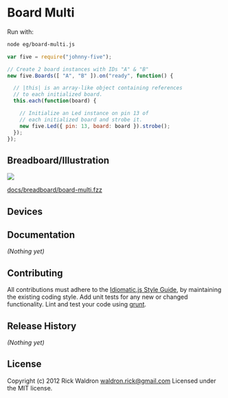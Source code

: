 # Board Multi

Run with:
```bash
node eg/board-multi.js
```


```javascript
var five = require("johnny-five");

// Create 2 board instances with IDs "A" & "B"
new five.Boards([ "A", "B" ]).on("ready", function() {

  // |this| is an array-like object containing references
  // to each initialized board.
  this.each(function(board) {

    // Initialize an Led instance on pin 13 of
    // each initialized board and strobe it.
    new five.Led({ pin: 13, board: board }).strobe();
  });
});

```

## Breadboard/Illustration

<img src="https://raw.github.com/rwldrn/johnny-five/master/docs/breadboard/board-multi.png">

[docs/breadboard/board-multi.fzz](https://github.com/rwldrn/johnny-five/blob/master/docs/breadboard/board-multi.fzz)



## Devices




## Documentation

_(Nothing yet)_









## Contributing
All contributions must adhere to the [Idiomatic.js Style Guide](https://github.com/rwldrn/idiomatic.js),
by maintaining the existing coding style. Add unit tests for any new or changed functionality. Lint and test your code using [grunt](https://github.com/cowboy/grunt).

## Release History
_(Nothing yet)_

## License
Copyright (c) 2012 Rick Waldron <waldron.rick@gmail.com>
Licensed under the MIT license.
